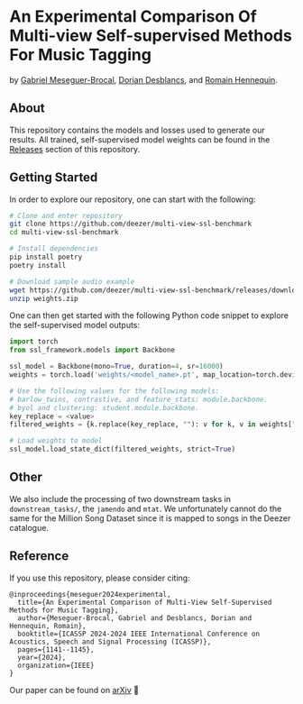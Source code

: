 # An Experimental Comparison Of Multi-view Self-supervised Methods For Music Tagging

by [Gabriel Meseguer-Brocal](https://www.linkedin.com/in/gabriel-meseguer-brocal-1032a42b), [Dorian Desblancs](https://www.linkedin.com/in/dorian-desblancs), and [Romain Hennequin](http://romain-hennequin.fr/En/index.html).

## About

This repository contains the models and losses used to generate our results. All trained, self-supervised model weights can be found in the [Releases](https://github.com/deezer/multi-view-ssl-benchmark/releases) section of this repository.

## Getting Started

In order to explore our repository, one can start with the following:
```bash
# Clone and enter repository
git clone https://github.com/deezer/multi-view-ssl-benchmark
cd multi-view-ssl-benchmark

# Install dependencies
pip install poetry
poetry install

# Download sample audio example
wget https://github.com/deezer/multi-view-ssl-benchmark/releases/download/v0.0.1/weights.zip
unzip weights.zip
```

One can then get started with the following Python code snippet to explore the self-supervised model outputs:

```python
import torch
from ssl_framework.models import Backbone

ssl_model = Backbone(mono=True, duration=4, sr=16000)
weights = torch.load('weights/<model_name>.pt', map_location=torch.device('cpu'))

# Use the following values for the following models:
# barlow_twins, contrastive, and feature_stats: module.backbone.
# byol and clustering: student.module.backbone.
key_replace = <value>
filtered_weights = {k.replace(key_replace, ""): v for k, v in weights["model"].items() if key_replace in k}

# Load weights to model
ssl_model.load_state_dict(filtered_weights, strict=True)
```

## Other

We also include the processing of two downstream tasks in `downstream_tasks/`, the `jamendo` and `mtat`. We unfortunately cannot do the same for the Million Song Dataset since it is mapped to songs in the Deezer catalogue.

## Reference

If you use this repository, please consider citing:

```
@inproceedings{meseguer2024experimental,
  title={An Experimental Comparison of Multi-View Self-Supervised Methods for Music Tagging},
  author={Meseguer-Brocal, Gabriel and Desblancs, Dorian and Hennequin, Romain},
  booktitle={ICASSP 2024-2024 IEEE International Conference on Acoustics, Speech and Signal Processing (ICASSP)},
  pages={1141--1145},
  year={2024},
  organization={IEEE}
}
```

Our paper can be found on [arXiv](https://arxiv.org/abs/2404.09177) 🌟
